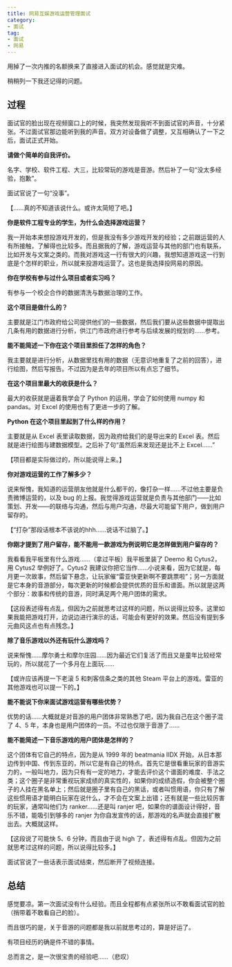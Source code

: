 ```yaml
---
title: 网易互娱游戏运营管理面试
category: 
- 面试
tag: 
- 面试
- 网易
---
```

用掉了一次内推的名额换来了直接进入面试的机会。感觉就是灾难。

稍稍列一下我还记得的问题。

<!-- more -->

## 过程

面试官的脸出现在视频窗口上的时候，我突然发现我听不到面试官的声音，十分紧张。不过面试官那边能听到我的声音。双方对设备做了调整，又互相确认了一下之后，面试正式开始。

**请做个简单的自我评价。**

名字、学校、软件工程、大三，比较常玩的游戏是音游。然后补了一句“没太多经验，抱歉”。

面试官说了一句“没事”。

【……真的不知道该说什么。或许太简短了吧。】

**你是软件工程专业的学生，为什么会选择游戏运营？**

我一开始本来想投游戏开发的，但是我没有多少游戏开发的经验；之前跟运营的人有所接触，了解得也比较多。而且据我的了解，游戏运营与其他的部门也有联系，比如开发与文案之类的。而我对游戏这一行有很大的兴趣，我想知道游戏这一行到底是个怎样的职业，所以就来投游戏运营了。这也是我选择投网易的原因。

**你在学校有参与过什么项目或者实习吗？**

有参与一个校企合作的数据清洗与数据治理的工作。

**这个项目是做什么的？**

主要就是江门市政府给公司提供他们的一些数据，然后我们要从这些数据中提取出几条有用的数据进行分析，供江门市政府进行参考与后续发展的规划的……参考。

**能不能简述一下你在这个项目里担任了怎样的角色？**

我主要就是进行分析，从数据里找有用的数据（无意识地重复了之前的回答），进行绘图，然后写报告。不过因为是去年的项目所以有点忘了细节。

**在这个项目里最大的收获是什么？**

最大的收获就是逼着我学会了 Python 的运用，学会了如何使用 numpy 和 pandas。对 Excel 的使用也有了更进一步的了解。

**Python 在这个项目里起到了什么样的作用？**

主要就是从 Excel 表里读取数据，因为政府给我们的是导出来的 Excel 表。然后就是进行绘图与建数据模型。之后补了句“虽然后来发现还是比不上 Excel……”

【项目都是实际做过的，所以能说得上来。】

**你对游戏运营的工作了解多少？**

说来惭愧，我知道的运营朋友他就是什么都干的，像打杂一样……不过他主要是负责微博运营的，以及 bug 的上报。我觉得游戏运营就是负责与其他部门——比如策划、开发——的联络与沟通，然后与用户沟通，尽最大可能留下用户，做到用户留存的。

【“打杂”那段话根本不该说的hhh……说话不过脑了。】

**你刚才提到了用户留存，能不能用一款游戏为例说明它是怎样做到用户留存的？**

我看看我平板里有什么游戏……（拿过平板）我平板里装了 Deemo 和 Cytus2，用 Cytus2 举例好了。Cytus2 我建议你把它当作……小说来看，因为它就是，每月更一次故事，然后留下悬念，让玩家催“雷亚快更新啊不要跳票啦”；另一方面就是它本身的音游部分，每次更新的时候都会提供优质的音乐和谱面。所以就是这两个部分：故事和传统的音游，同时满足两个用户团体的需求。

【这段表述得有点乱，但因为之前就思考过这样的问题，所以说得比较多。这里如果我能把游戏打开，边说边进行演示的话，可能会有更好的效果。然后没有提到多元曲风这点也有点残念。】

**除了音乐游戏以外还有玩什么游戏吗？**

说来惭愧……摩尔勇士和摩尔庄园……因为最近它们复活了而且又是童年比较经常玩的，所以就花了一个多月在上面玩……

【或许应该再提一下老滚 5 和刺客信条之类的其他 Steam 平台上的游戏。雷亚的其他游戏也可以提一下的。】

**能不能说下你来面试游戏运营有哪些优势？**

优势的话……大概就是对音游的用户团体非常熟悉了吧，因为我自己在这个圈子混了 4、5 年，本身也是用户团体的一员。不过也仅限于音游了……

**能不能简述一下音乐游戏的用户团体是怎样的？**

这个团体有它自己的特点，因为是从 1999 年的 beatmania IIDX 开始，从日本那边传到中国、传到东亚的，所以它是有自己的特点。首先它是很看重玩家的音游实力的，一般叫地力，因为只有有一定的地力，才能去评价这个谱面的难度、手法之类；这个圈子是非常重视玩家成绩的真实性的，如果你的成绩造假，你会被整个圈子的人挂在黑名单上；然后就是圈子里有自己的黑话，或者叫惯用语，你只有了解这些惯用语才能明白玩家在说什么，才不会在文案上出错；还有就是一些比较厉害的玩家，通常叫他们为 ranker……还是叫 ranjer 吧，如果你的谱面设计得好，音乐不错，能吸引到够多的 ranjer 为你自发宣传的话，那游戏的名声就会直接扩散出去。大概就这样。

【这段说了可能快 5、6 分钟，而且由于说 high 了，表述得有点乱。但因为之前就思考过这样的问题，所以说得比较多。】

面试官说了一些话表示面试结束，然后断开了视频连接。

## 总结

感觉要凉。第一次面试没有什么经验。而且全程都有点紧张所以不敢看面试官的脸（捎带着不敢看自己的脸）。

而且很巧的是，关于音游的问题都是我以前就思考过的，算是好运了。

有项目经历的确是件不错的事情。

总而言之，是一次很宝贵的经验吧……（悲叹）
